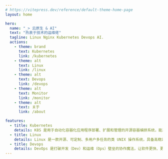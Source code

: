 ```yaml
---
# https://vitepress.dev/reference/default-theme-home-page
layout: home

hero:
  name: "_> 云原生 & AI"
  text: "热衷于技术的运维佬"
  tagline: Linux Nginx Kubernetes Devops AI.
  actions:
    - theme: brand
      text: Kubernetes
      link: /kubernetes
    - theme: alt
      text: Linux
      link: /linux
    - theme: alt
      text: Devops
      link: /devops
    - theme: alt
      text: Monitor
      link: /monitor
    - theme: alt
      text: 关于
      link: /about

features:
  - title: Kubernetes
    details: K8S 是用于自动化容器化应用程序部署、扩展和管理的开源容器编排系统，能高效整合集群资源并保障应用高可用。[Getting Started](./kubernetes/index)
  - title: Linux
    details: Linux 是一款开源、可定制、多用户多任务的类 UNIX 操作系统，具备高稳定性、安全性与强大的网络功能，广泛应用于服务器、嵌入式设备等领域。
  - title: Devops
    details: DevOps 是打破开发（Dev）和运维（Ops）壁垒的协作魔法，让软件更快、更稳地送到用户手中。
---
```


